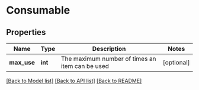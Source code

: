 # Consumable

## Properties
Name | Type | Description | Notes
------------ | ------------- | ------------- | -------------
**max_use** | **int** | The maximum number of times an item can be used | [optional] 

[[Back to Model list]](../README.md#documentation-for-models) [[Back to API list]](../README.md#documentation-for-api-endpoints) [[Back to README]](../README.md)


